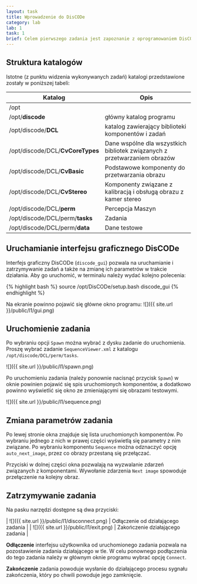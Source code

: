 ```yaml
---
layout: task
title: Wprowadzenie do DisCODe
category: lab
lab: 1
task: 1
brief: Celem pierwszego zadania jest zapoznanie z oprogramowaniem DisCODe - uruchamianie GUI, startowanie i zatrzymywanie zadań oraz zmiana ich parametrów.
---
```


## Struktura katalogów

Istotne (z punktu widzenia wykonywanych zadań) katalogi przedstawione zostały w poniższej tabeli:

| Katalog | Opis |
| --- | --- |
| /opt | |
| /opt/**discode** | główny katalog programu |
| /opt/discode/**DCL** | katalog zawierający biblioteki komponentów i zadań |
| /opt/discode/DCL/**CvCoreTypes** | Dane wspólne dla wszystkich bibliotek związanych z przetwarzaniem obrazów |
| /opt/discode/DCL/**CvBasic** | Podstawowe komponenty do przetwarzania obrazu |
| /opt/discode/DCL/**CvStereo** | Komponenty związane z kalibracją i obsługą obrazu z kamer stereo |
| /opt/discode/DCL/**perm** | Percepcja Maszyn |
| /opt/discode/DCL/perm/**tasks** | Zadania |
| /opt/discode/DCL/perm/**data** | Dane testowe |


## Uruchamianie interfejsu graficznego DisCODe

Interfejs graficzny DisCODe (`discode_gui`) pozwala na uruchamianie i zatrzymywanie zadań a także na zmianę ich parametrów w trakcie działania. Aby go uruchomić, w terminalu należy wydać kolejno polecenia:

{% highlight bash %}
source /opt/DisCODe/setup.bash
discode_gui
{% endhighlight %}

Na ekranie powinno pojawić się główne okno programu:
![]({{ site.url }}/public/l1/gui.png)

## Uruchomienie zadania

Po wybraniu opcji `Spawn` można wybrać z dysku zadanie do uruchomienia. Proszę wybrać zadanie `SequenceViewer.xml` z katalogu `/opt/discode/DCL/perm/tasks`.

![]({{ site.url }}/public/l1/spawn.png)

Po uruchomieniu zadania (należy ponownie nacisnąć przycisk `Spawn`) w oknie powinien pojawić się spis uruchomionych komponentów, a dodatkowo powinno wyświetlić się okno ze zmieniającymi się obrazami testowymi.

![]({{ site.url }}/public/l1/sequence.png)

## Zmiana parametrów zadania

Po lewej stronie okna znajduje się lista uruchomionych komponentów. Po wybraniu jednego z nich w prawej części wyświetlą się parametry z nim związane. Po wybraniu komponentu `Sequence` można odznaczyć opcję `auto_next_image`, przez co obrazy przestaną się przełączać. 

Przyciski w dolnej części okna pozwalają na wyzwalanie zdarzeń związanych z komponentami. Wywołanie zdarzenia `Next image` spowoduje przełączenie na kolejny obraz.

## Zatrzymywanie zadania

Na pasku narzędzi dostępne są dwa przyciski:

| ![]({{ site.url }}/public/l1/disconnect.png) | Odłączenie od działającego zadania |
| ![]({{ site.url }}/public/l1/exit.png) | Zakończenie działającego zadania |

**Odłączenie** interfejsu użytkownika od uruchomionego zadania pozwala na pozostawienie zadania działającego w tle. W celu ponownego podłączenia do tego zadania należy w głównym oknie programu wybrać opcję `Connect`.

**Zakończenie** zadania powoduje wysłanie do działającego procesu sygnału zakończenia, który po chwili powoduje jego zamknięcie. 
